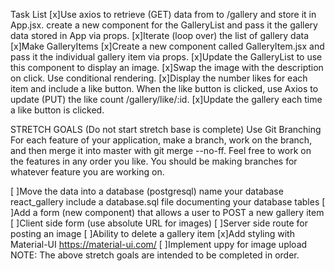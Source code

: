 Task List
[x]Use axios to retrieve (GET) data from to /gallery and store it in App.jsx.
create a new component for the GalleryList and pass it the gallery data stored in App via props.
[x]Iterate (loop over) the list of gallery data
[x]Make GalleryItems
[x]Create a new component called GalleryItem.jsx and pass it the individual gallery item via props.
[x]Update the GalleryList to use this component to display an image.
[x]Swap the image with the description on click. Use conditional rendering.
[x]Display the number likes for each item and include a like button.
When the like button is clicked, use Axios to update (PUT) the like count /gallery/like/:id.
[x]Update the gallery each time a like button is clicked.

STRETCH GOALS (Do not start stretch base is complete)
Use Git Branching
For each feature of your application, make a branch, work on the branch, and then merge it into master with git merge --no-ff. Feel free to work on the features in any order you like. You should be making branches for whatever feature you are working on.

[ ]Move the data into a database (postgresql)
name your database react_gallery
include a database.sql file documenting your database tables
[ ]Add a form (new component) that allows a user to POST a new gallery item
[ ]Client side form (use absolute URL for images)
[ ]Server side route for posting an image
[ ]Ability to delete a gallery item
[x]Add styling with Material-UI https://material-ui.com/
[ ]Implement uppy for image upload
NOTE: The above stretch goals are intended to be completed in order.